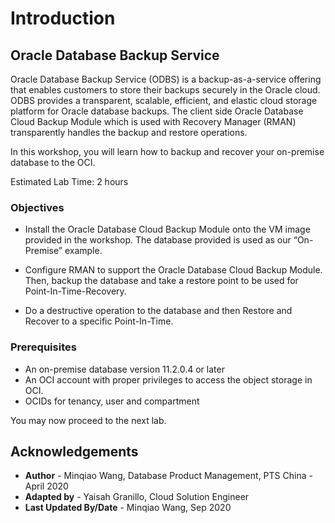# Introduction

## Oracle Database Backup Service

Oracle Database Backup Service (ODBS) is a backup-as-a-service offering that enables customers to store their backups securely in the Oracle cloud. ODBS provides a transparent, scalable, efficient, and elastic cloud storage platform for Oracle database backups. The client side Oracle Database Cloud Backup Module which is used with Recovery Manager (RMAN) transparently handles the backup and restore operations.

In this workshop, you will learn how to backup and recover your on-premise database to the OCI.

Estimated Lab Time: 2 hours

### Objectives

- Install the Oracle Database Cloud Backup Module onto the VM image provided in the workshop. The database provided is used as our “On-Premise” example.

- Configure RMAN to support the Oracle Database Cloud Backup Module. Then, backup the database and take a restore point to be used for Point-In-Time-Recovery.

- Do a destructive operation to the database and then Restore and Recover to a specific Point-In-Time.

### Prerequisites

- An on-premise database version 11.2.0.4 or later
- An OCI account with proper privileges to access the object storage in OCI.
- OCIDs for tenancy, user and compartment

You may now proceed to the next lab.

## Acknowledgements

- **Author** - Minqiao Wang, Database Product Management, PTS China - April 2020
- **Adapted by** -  Yaisah Granillo, Cloud Solution Engineer
- **Last Updated By/Date** - Minqiao Wang, Sep 2020

